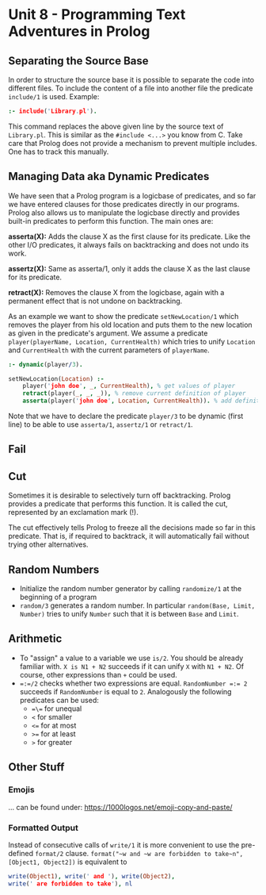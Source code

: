 # Unit 8 - Programming Text Adventures in Prolog
## Separating the Source Base
In order to structure the source base it is possible to separate the code into different files. To include the content of a file into another file the predicate `include/1` is used. Example:

```Prolog
:- include('Library.pl').
```
This command replaces the above given line by the source text of `Library.pl`. This is similar as the `#include <...>` you know from C. Take care that Prolog does not provide a mechanism to prevent multiple includes. One has to track this manually.

## Managing Data aka Dynamic Predicates
We have seen that a Prolog program is a logicbase of predicates, and so far we have entered clauses for those predicates directly in our programs. Prolog also allows us to manipulate the logicbase directly and provides built-in predicates to perform this function. The main ones are:

**asserta(X):** Adds the clause X as the first clause for its predicate. Like the other I/O predicates, it always fails on backtracking and does not undo its work.

**assertz(X):** Same as asserta/1, only it adds the clause X as the last clause for its predicate.

**retract(X):** Removes the clause X from the logicbase, again with a permanent effect that is not undone on backtracking.

As an example we want to show the predicate `setNewLocation/1` which removes the player from his old location and puts them to the new location as given in the predicate's argument. We assume a predicate `player(playerName, Location, CurrentHealth)` which tries to unify `Location` and `CurrentHealth` with the current parameters of `playerName`.

```Prolog
:- dynamic(player/3).

setNewLocation(Location) :-
    player('john doe', _, CurrentHealth), % get values of player
    retract(player(_, _, _)), % remove current definition of player
    asserta(player('john doe', Location, CurrentHealth)). % add definition of player with new location
```
Note that we have to declare the predicate `player/3` to be dynamic (first line) to be able to use `asserta/1`, `assertz/1` or `retract/1`.

## Fail

## Cut
Sometimes it is desirable to selectively turn off backtracking. Prolog provides a predicate that performs this function. It is called the cut, represented by an exclamation mark (!).

The cut effectively tells Prolog to freeze all the decisions made so far in this predicate. That is, if required to backtrack, it will automatically fail without trying other alternatives.

## Random Numbers
- Initialize the random number generator by calling `randomize/1` at the beginning of a program
- `random/3` generates a random number. In particular `random(Base, Limit, Number)` tries to unify `Number` such that it is between `Base` and `Limit`.

## Arithmetic
- To "assign" a value to a variable we use `is/2`. You should be already familiar with. `X is N1 + N2` succeeds if it can unify `X` with `N1 + N2`. Of course, other expressions than `+` could be used.
-  `=:=/2` checks whether two expressions are equal. `RandomNumber =:= 2` succeeds if `RandomNumber` is equal to `2`. Analogously the following predicates can be used:
   -  `=\=` for unequal
   -  `<` for smaller
   -  `<=` for at most
   -  `>=` for at least
   -  `>` for greater

## Other Stuff
### Emojis
... can be found under: https://1000logos.net/emoji-copy-and-paste/

### Formatted Output
Instead of consecutive calls of `write/1` it is more convenient to use the pre-defined `format/2` clause. `format("~w and ~w are forbidden to take~n", [Object1, Object2])` is equivalent to

```Prolog
write(Object1), write(' and '), write(Object2),
write(' are forbidden to take'), nl
```